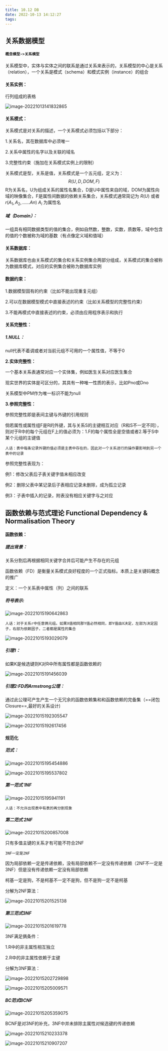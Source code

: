 ```yaml
---
title: 10.12 DB
date: 2022-10-13 14:12:27
tags:
---
```


## 关系数据模型

#### `概念模型->关系模型`

关系模型中，实体与实体之间的联系是通过关系来表示的，关系模型的中心是关系（relation），一个关系是模式（schema）和模式实例（instance）的组合

#### 关系实例：

行列组成的表格

![image-20221013141832865](10-12-DB/image-20221013141832865.png)

#### 关系模式：

关系模式是对关系的描述，一个关系模式必须包括以下部分：

1.关系名，其在数据库中必须唯一

2.关系中属性的名字以及关联的域名

3.完整性约束（施加在关系模式实例上的限制）

关系模式是型，关系是值，关系模式是一个五元组，定义为：
$$
R(U,D,DOM,F)
$$
R为关系名，U为组成关系的属性名集合，D是U中属性来自的域，DOM为属性向域的映像集合，F是属性间数据的依赖关系集合，关系模式通常简记为 $R(U)$ 或者 $r(A_1,A_2,……An)$ $A_i$ 为属性名

##### 域（Domain）：

一组具有相同数据类型的值的集合，例如自然数，整数，实数，质数等，域中包含的值的个数被称为域的基数（有点像定义域和值域）

#### 关系数据库：

关系数据库也由关系模式的集合和关系实例集合两部分组成，关系模式的集合被称为数据库模式，对应的实例集合被称为数据库实例

#### 数据约束：

1.数据模型固有的约束（比如不能出现重复元组）

2.可以在数据模型模式中直接表述的约束（比如关系模型的完整性约束）

3.不能再模式中直接表述的约束，必须由应用程序表示和执行

#### 关系完整性：

##### 1.NULL：

null代表不着调或者对当前元组不可用的一个属性值，不等于0

**2.实体完整性：**

一个基本关系表通常对应一个实体集，例如医生关系对应医生集合

现实世界的实体是可区分的，其具有一种唯一性质的表示，比如Pno或Dno

关系模型中PM作为唯一标识不能为null

**3.参照完整性：**

参照完整性即是表间主键与外键的引用规则

倘若属性或属性组F是R的外键，其与关系S的主键相互对应（R和S不一定不同），则对于R中的每个元组在F上的值必须为：1.F的每个属性全是空值或者2.等于S中某个元组的主键值

`人话：表中每条记录外键的值必须是主表中存在的，因此对一个关系进行的操作要影响到另一个表中的记录`

参照完整性表现为：

例1：修改父表后子表关键字值未相应改变

例2：删除父表中某记录后子表相应记录未删除，成为孤立记录

例3：子表中插入的记录，附表没有相应关键字与之对应

## 函数依赖与范式理论 Functional Dependency & Normalisation Theory

#### 函数依赖：

##### 提出背景：

关系分割后再根据相同关键字合并后可能产生不存在的元组

函数依赖（FD）是衡量关系模式良好程度的一个正式指标。本质上是关键码概念的推广

定义：一个关系表中属性（列）之间的联系

##### 符号表示:

![image-20221015190642863](10-12-DB/image-20221015190642863.png)

`人话：对于关系r中任意俩元组。如果X值相同那Y值必然相同，即Y值由X决定，左部为决定因子，右部为依赖因子，二者都是属性的集合`

![image-20221015193029079](10-12-DB/image-20221015193029079.png)

##### 引理1：

如果K是候选键则K对R中所有属性都是函数依赖的

![image-20221015191456039](10-12-DB/image-20221015191456039.png)

##### 引理2:FD的Armstrong公理：

通过此公理可产生产生一个无冗余的函数依赖集和和函数依赖的完备集（==闭包Closure==,最好的关系设计)

![image-20221015192305547](10-12-DB/image-20221015192305547.png)

![image-20221015192617456](10-12-DB/image-20221015192617456.png)

#### 规范化

##### 范式：

![image-20221015195454886](10-12-DB/image-20221015195454886.png)

![image-20221015195537802](10-12-DB/image-20221015195537802.png)

##### 第一范式 1NF

![image-20221015195941191](10-12-DB/image-20221015195941191.png)

`人话：不允许出现表中有表的再分割现象`

##### 第二范式 2NF

![image-20221015200857008](10-12-DB/image-20221015200857008.png)

只有多值主键的关系才有可能不符合2NF

`3NF一定是2NF`

因为局部依赖一定是传递依赖，没有局部依赖不一定没有传递依赖（2NF不一定是3NF）但是没有传递依赖一定没有局部依赖

柯基一定是狗，不是柯基不一定不是狗，但不是狗一定不是柯基

分解为2NF算法：

![image-20221015201525138](10-12-DB/image-20221015201525138.png)

##### 第三范式3NF

![image-20221015201619778](10-12-DB/image-20221015201619778.png)

3NF满足俩条件：

1.R中的非主属性相互独立

2.R中的非主属性依赖于主键

分解为3NF算法：

![image-20221015202729898](10-12-DB/image-20221015202729898.png)

![image-20221015205009571](10-12-DB/image-20221015205009571.png)

##### BC范式BCNF

![image-20221015205359075](10-12-DB/image-20221015205359075.png)

BCNF是对3NF的补充，3NF中并未排除主属性对候选键的传递依赖

![image-20221015210233378](10-12-DB/image-20221015210233378.png)

![image-20221015210907207](10-12-DB/image-20221015210907207.png)
